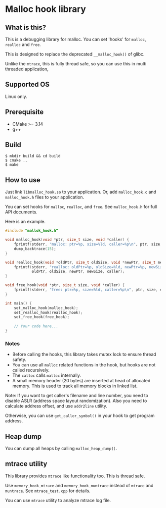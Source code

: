 # Malloc hook library

## What is this?

This is a debugging library for malloc.
You can set 'hooks' for `malloc`, `realloc` and `free`.

This is designed to replace the deprecated `__malloc_hook()` of glibc. 

Unlike the `mtrace`, this is fully thread safe, so you can use this in multi threaded application,

## Supported OS

Linux only.

## Prerequisite

* CMake >= 3.14
* g++

## Build

    $ mkdir build && cd build
    $ cmake ..
    $ make
 
## How to use

Just link `libmalloc_hook.so` to your application.
Or, add `malloc_hook.c` and `malloc_hook.h` files to your application.

You can set hooks for `malloc`, `realloc`, and `free`.
See `malloc_hook.h` for full API documents.

Here is an example.

```c
#include "mallok_hook.h"

void malloc_hook(void *ptr, size_t size, void *caller) {
    fprintf(stderr, "malloc: ptr=%p, size=%ld, caller=%p\n", ptr, size, caller);
    dump_backtrace(15);
}

void realloc_hook(void *oldPtr, size_t oldSize, void *newPtr, size_t newSize, void *caller) {
    fprintf(stderr, "realloc: oldPtr=%p, oldSize=%ld, newPtr=%p, newSize=%ld, caller=%p\n", 
            oldPtr, oldSize, newPtr, newSize, caller);
}

void free_hook(void *ptr, size_t size, void *caller) {
    fprintf(stderr, "free: ptr=%p, size=%ld, caller=%p\n", ptr, size, caller);
}

int main() {
    set_malloc_hook(malloc_hook);
    set_realloc_hook(realloc_hook);
    set_free_hook(free_hook);
    
    // Your code here...
}
```

### Notes

* Before calling the hooks, this library takes mutex lock to ensure thread safety.
* You can use all `malloc` related functions in the hook, but hooks are not called recursively.
* The `calloc` calls `malloc` internally.
* A small memory header (20 bytes) are inserted at head of allocated memory.
  This is used to track all memory blocks in linked list.

Note: If you want to get caller's filename and line number, you need to disable ASLR (address space layout randomization).
Also you need to calculate address offset, and use `addr2line` utility.

Otherwise, you can use `get_caller_symbol()` in your hook to get program address.

## Heap dump

You can dump all heaps by calling `malloc_heap_dump()`.

## mtrace utility

This library provides `mtrace` like functionality too. This is thread safe.

Use `memory_hook_mtrace` and `memory_hook_muntrace` instead of `mtrace` and `muntrace`.
See `mtrace_test.cpp` for details.

You can use `mtrace` utility to analyze mtrace log file.
